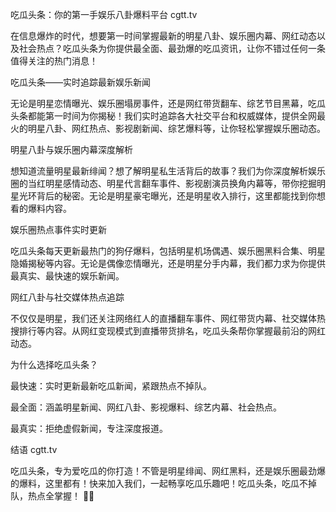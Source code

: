 吃瓜头条：你的第一手娱乐八卦爆料平台 cgtt.tv

在信息爆炸的时代，想要第一时间掌握最新的明星八卦、娱乐圈内幕、网红动态以及社会热点？吃瓜头条为你提供最全面、最劲爆的吃瓜资讯，让你不错过任何一条值得关注的热门消息！

吃瓜头条——实时追踪最新娱乐新闻

无论是明星恋情曝光、娱乐圈塌房事件，还是网红带货翻车、综艺节目黑幕，吃瓜头条都能第一时间为你揭秘！我们实时追踪各大社交平台和权威媒体，提供全网最火的明星八卦、网红热点、影视剧新闻、综艺爆料等，让你轻松掌握娱乐圈动态。

明星八卦与娱乐圈内幕深度解析

想知道流量明星最新绯闻？想了解明星私生活背后的故事？我们为你深度解析娱乐圈的当红明星感情动态、明星代言翻车事件、影视剧演员换角内幕等，带你挖掘明星光环背后的秘密。无论是明星豪宅曝光，还是明星收入排行，这里都能找到你想看的爆料内容。

娱乐圈热点事件实时更新

吃瓜头条每天更新最热门的狗仔爆料，包括明星机场偶遇、娱乐圈黑料合集、明星隐婚揭秘等内容。无论是偶像恋情曝光，还是明星分手内幕，我们都力求为你提供最真实、最快速的娱乐新闻。

网红八卦与社交媒体热点追踪

不仅仅是明星，我们还关注网络红人的直播翻车事件、网红带货内幕、社交媒体热搜排行等内容。从网红变现模式到直播带货排名，吃瓜头条帮你掌握最前沿的网红动态。

为什么选择吃瓜头条？

最快速：实时更新最新吃瓜新闻，紧跟热点不掉队。

最全面：涵盖明星新闻、网红八卦、影视爆料、综艺内幕、社会热点。

最真实：拒绝虚假新闻，专注深度报道。

结语 cgtt.tv

吃瓜头条，专为爱吃瓜的你打造！不管是明星绯闻、网红黑料，还是娱乐圈最劲爆的爆料，这里都有！快来加入我们，一起畅享吃瓜乐趣吧！吃瓜头条，吃瓜不掉队，热点全掌握！ 🍉🔥
